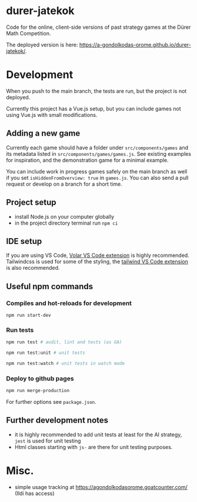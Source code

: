 # durer-jatekok

Code for the online, client-side versions of past strategy games at the Dürer Math Competition.

The deployed version is here: https://a-gondolkodas-orome.github.io/durer-jatekok/.

# Development

When you push to the main branch, the tests are run, but the project is not deployed.

Currently this project has a Vue.js setup, but you can include games not using Vue.js with small modifications.

## Adding a new game

Currently each game should have a folder under `src/components/games` and its metadata listed in `src/components/games/games.js`. See existing examples for inspiration, and the demonstration game for a minimal example.

You can include work in progress games safely on the main branch as well if you set `isHiddenFromOverview: true` in `games.js`. You can also send a pull request or develop on a branch for a short time.

## Project setup

- install Node.js on your computer globally
- in the project directory terminal run `npm ci`

## IDE setup

If you are using VS Code, [Volar VS Code extension](https://marketplace.visualstudio.com/items?itemName=johnsoncodehk.volar) is highly recommended.
Tailwindcss is used for some of the styling, the [tailwind VS Code extension](https://marketplace.visualstudio.com/items?itemName=bradlc.vscode-tailwindcss) is also recommended.


## Useful npm commands

### Compiles and hot-reloads for development

```
npm run start-dev
```

### Run tests

```bash
npm run test # audit, lint and tests (as GA)
```

```bash
npm run test:unit # unit tests
```

```bash
npm run test:watch # unit tests in watch mode
```

### Deploy to github pages

```bash
npm run merge-production
```

For further options see `package.json`.

## Further development notes

- it is highly recommended to add unit tests at least for the AI strategy, `jest` is used for unit testing
- Html classes starting with `js-` are there for unit testing purposes.

# Misc.

- simple usage tracking at https://agondolkodasorome.goatcounter.com/ (Ildi has access)
